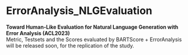 # ErrorAnalysis_NLGEvaluation
<b>Toward Human-Like Evaluation for Natural Language Generation with Error Analysis (ACL2023)</b><br>
Metric, Testsets and the Scores evaluated by BARTScore + ErrorAnalysis will be released soon, for the replication of the study.
